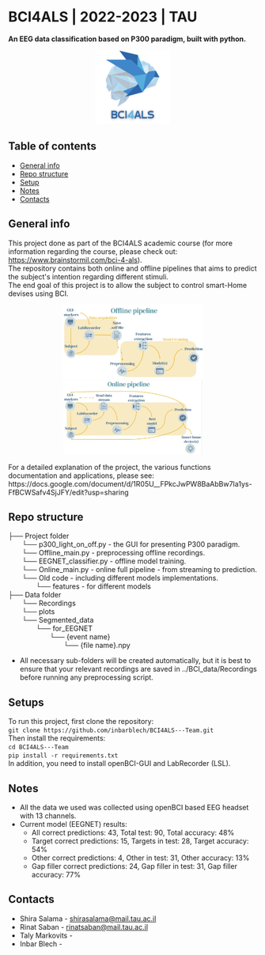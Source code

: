 # BCI4ALS | 2022-2023 | TAU
**An EEG data classification based on P300 paradigm, built with python.**

<p align="center">
<img alt="img.png" height="150" src="./img/img.png" width="150"/>
</p>

## Table of contents
* [General info](#General-info)
* [Repo structure](#Repo-structure)
* [Setup](#Setups)
* [Notes](#notes)
* [Contacts](#Contacts)

## General info
This project done as part of the BCI4ALS academic course
(for more information regarding the course, please check out: https://www.brainstormil.com/bci-4-als).   
The repository contains both online and offline pipelines that aims to predict the subject's intention regarding different stimuli.  
The end goal of this project is to allow the subject to control smart-Home devises using BCI.

<p align="center">
<img alt="img_3.png" height="150" src="./img/img_3.png"/>
<img alt="img_2.png" height="150" src="./img/img_2.png"/>
</p>
For a detailed explanation of the project, the various functions documentation and applications, please see:
https://docs.google.com/document/d/1R05U__FPkcJwPW8BaAbBw7Ia1ys-FfBCWSafv4SjJFY/edit?usp=sharing

## Repo structure

├── Project folder<br>
&emsp;&emsp;└── p300_light_on_off.py - the GUI for presenting P300 paradigm.<br>
&emsp;&emsp;└── Offline_main.py - preprocessing offline recordings.<br>
&emsp;&emsp;└── EEGNET_classifier.py - offline model training.<br>
&emsp;&emsp;└── Online_main.py - online full pipeline - from streaming to prediction.<br>
&emsp;&emsp;└── Old code - including different models implementations.<br>
&emsp;&emsp;&emsp;&emsp;└── features - for different models<br>
├── Data folder<br>
&emsp;&emsp;└── Recordings<br>
&emsp;&emsp;└── plots<br>
&emsp;&emsp;└── Segmented_data<br>
&emsp;&emsp;&emsp;&emsp;└── for_EEGNET<br>
&emsp;&emsp;&emsp;&emsp;&emsp;&emsp;└── {event name}<br>
&emsp;&emsp;&emsp;&emsp;&emsp;&emsp;&emsp;&emsp;└── {file name}.npy<br>

* All necessary sub-folders will be created automatically, but it is best to ensure that your relevant recordings are saved in ../BCI_data/Recordings before running any preprocessing script.

## Setups
To run this project, first clone the repository:  
`git clone https://github.com/inbarblech/BCI4ALS---Team.git`  
Then install the requirements:   
`cd BCI4ALS---Team`  
`pip install -r requirements.txt`    
In addition, you need to install openBCI-GUI and LabRecorder (LSL).

## Notes
* All the data we used was collected using openBCI based EEG headset with 13 channels.
* Current model (EEGNET) results:
  * All correct predictions: 43, Total test: 90, Total accuracy: 48% ​
  * Target correct predictions: 15, Targets in test: 28, Target accuracy: 54% ​
  * Other correct predictions: 4, Other in test: 31, Other accuracy: 13% ​
  * Gap filler correct predictions: 24, Gap filler in test: 31, Gap filler accuracy: 77% 


## Contacts
* Shira Salama - shirasalama@mail.tau.ac.il
* Rinat Saban - rinatsaban@mail.tau.ac.il
* Taly Markovits - 
* Inbar Blech - 